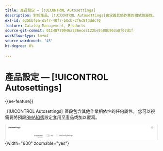 ```yaml
---
title: 產品設定 — [!UICONTROL Autosettings]
description: 對於產品，[!UICONTROL Autosettings]會定義其他作業的相依性屬性。
exl-id: e35bbf6a-d547-40f7-b8cb-2f6c8fdddc70
feature: Catalog Management, Products
source-git-commit: 01148770946a236ece2122be5a88b963a0f07d1f
workflow-type: tm+mt
source-wordcount: '45'
ht-degree: 0%

---
```


# 產品設定 — [!UICONTROL Autosettings]

{{ee-feature}}

_[!UICONTROL Autosettings]_區段包含其他作業相依性的任何屬性。 您可以視需要將預設[RMA組態](../stores-purchase/rma-configure.md)設定套用至產品或加以覆寫。

![自動設定](./assets/product-autosettings.png){width="600" zoomable="yes"}
